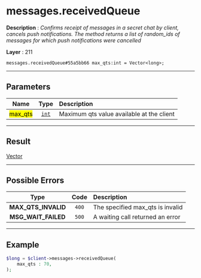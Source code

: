 # messages.receivedQueue

**Description** : *Confirms receipt of messages in a secret chat by client, cancels push notifications.
The method returns a list of random_ids of messages for which push notifications were cancelled*

**Layer** : 211

```tl
messages.receivedQueue#55a5bb66 max_qts:int = Vector<long>;
```

---

## Parameters

| Name | Type | Description |
| :---: | :---: | :--- |
| <mark>max_qts</mark> | [`int`](type/int) | Maximum qts value available at the client |

---

## Result

[Vector<long>](type/long)

---

## Possible Errors

| Type | Code | Description |
| :---: | :---: | :--- |
| **MAX_QTS_INVALID** | `400` | The specified max_qts is invalid |
| **MSG_WAIT_FAILED** | `500` | A waiting call returned an error |

---

## Example

```php
$long = $client->messages->receivedQueue(
	max_qts : 70,
);
```